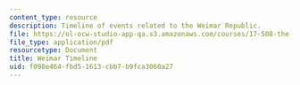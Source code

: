 ```yaml
---
content_type: resource
description: Timeline of events related to the Weimar Republic.
file: https://ol-ocw-studio-app-qa.s3.amazonaws.com/courses/17-508-the-rise-and-fall-of-democracy-regime-change-spring-2002/f098e464fbd51613cbb7b9fca3060a27_weimar_timeline.pdf
file_type: application/pdf
resourcetype: Document
title: Weimar Timeline
uid: f098e464-fbd5-1613-cbb7-b9fca3060a27
---
```

